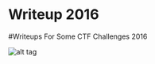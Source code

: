 # Writeup 2016
#Writeups For Some CTF Challenges 2016
          
![alt tag](http://www.tautvidas.com/blog/images/posts/ctf20_congrats.png)


